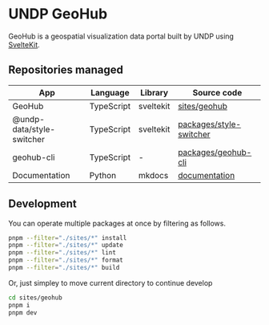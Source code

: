 # UNDP GeoHub

GeoHub is a geospatial visualization data portal built by UNDP using [SvelteKit](https://kit.svelte.dev/).

## Repositories managed

|App|Language|Library|Source code|
|---|---|---|---|
|GeoHub|TypeScript|sveltekit|[sites/geohub](./sites/geohub/)|
|@undp-data/style-switcher|TypeScript|sveltekit|[packages/style-switcher](./packages/style-switcher/)|
|geohub-cli|TypeScript|-|[packages/geohub-cli](./packages/geohub-cli/)|
|Documentation|Python|mkdocs|[documentation](./documentation/)|

## Development

You can operate multiple packages at once by filtering as follows.

```bash
pnpm --filter="./sites/*" install
pnpm --filter="./sites/*" update
pnpm --filter="./sites/*" lint
pnpm --filter="./sites/*" format
pnpm --filter="./sites/*" build
```

Or, just simpley to move current directory to continue develop

```bash
cd sites/geohub
pnpm i
pnpm dev
```
